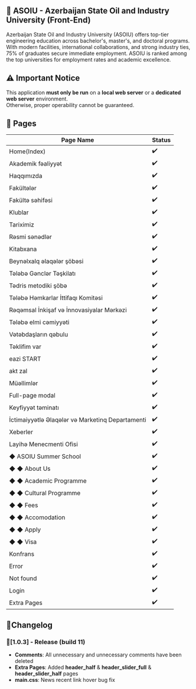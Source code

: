 ## 🌟 ASOIU - Azerbaijan State Oil and Industry University (Front-End)

Azerbaijan State Oil and Industry University (ASOIU) offers top-tier engineering education across
bachelor's, master's, and doctoral programs. With modern facilities, international collaborations, and strong
industry ties, 75% of graduates secure immediate employment. ASOIU is ranked among the top universities for
employment rates and academic excellence.

## ⚠️ Important Notice

This application **must only be run** on a **local web server** or a **dedicated web server** environment.  
Otherwise, proper operability cannot be guaranteed.

## 📜 Pages

| Page Name                                        | Status |
|--------------------------------------------------|--------|
| Home(Index)                                      | ✔️     |
| Akademik fəaliyyət                               | ✔️     |
| Haqqımızda                                       | ✔️     |
| Fakültələr                                       | ✔️     |
| Fakültə səhifəsi                                 | ✔️     |
| Klublar                                          | ✔️     |
| Tariximiz                                        | ✔️     |
| Rəsmi sənədlər                                   | ✔️     |
| Kitabxana                                        | ✔️     |
| Beynəlxalq əlaqələr şöbəsi                       | ✔️     |
| Tələbə Gənclər Təşkilatı                         | ✔️     |
| Tədris metodiki şöbə                             | ✔️     |
| Tələbə Həmkarlar İttifaqı Komitəsi               | ✔️     |
| Rəqəmsal İnkişaf və İnnovasiyalar Mərkəzi        | ✔️     |
| Tələbə elmi cəmiyyəti                            | ✔️     |
| Vətəbdaşların qəbulu                             | ✔️     |
| Təklifim var                                     | ✔️     |
| eazi START                                       | ✔️     |
| akt zal                                          | ✔️     |
| Müəllimlər                                       | ✔️     |
| Full-page modal                                  | ✔️     |
| Keyfiyyət təminatı                               | ✔️     |
| İctimaiyyətlə Əlaqələr və Marketinq Departamenti | ✔️     |
| Xeberler                                         | ✔️     |
| Layihə Menecmenti Ofisi                          | ✔️     |
| ◆︎ ASOIU Summer School                            | ✔️     |
| ◆︎ ◆︎ About Us                                    | ✔️     |
| ◆︎ ◆︎ Academic Programme                          | ✔️     |
| ◆︎ ◆︎ Cultural Programme                          | ✔️     |
| ◆︎ ◆︎ Fees                                        | ✔️     |
| ◆︎ ◆︎ Accomodation                                | ✔️     |
| ◆︎ ◆︎ Apply                                       | ✔️     |
| ◆︎ ◆︎ Visa                                        | ✔️     |
| Konfrans                                         | ✔️     |
| Error                                            | ✔️     |
| Not found                                        | ✔️     |
| Login                                            | ✔️     |
| Extra Pages                                      | ✔️     |

## 📌Changelog
### 🚀[1.0.3] - Release (build 11)
- **Comments**: All unnecessary and unnecessary comments have been deleted
- **Extra Pages**: Added **header_half** & **header_slider_full** & **header_slider_half** pages
- **main.css**: News recent link hover bug fix